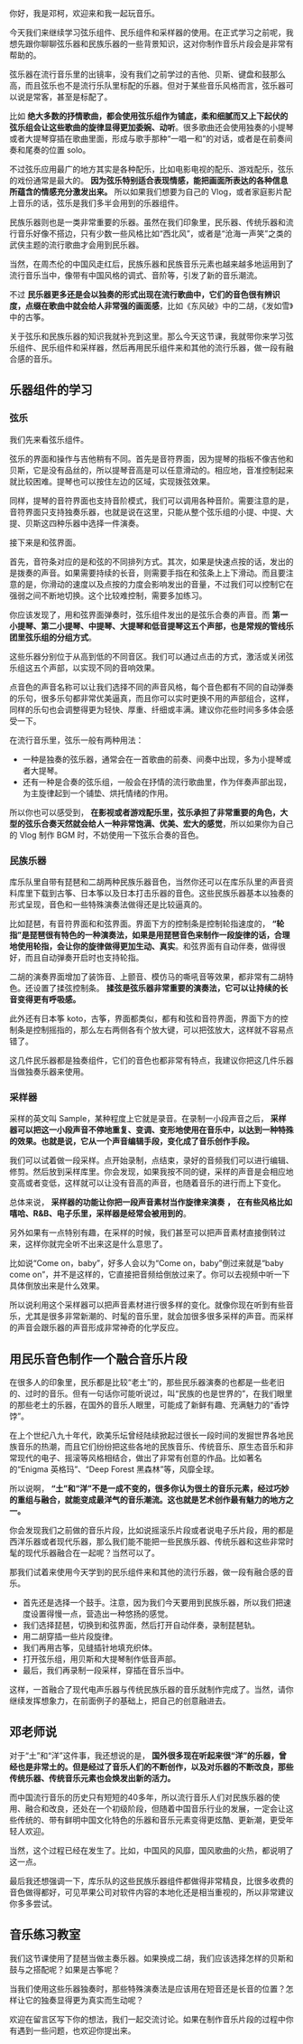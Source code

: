 你好，我是邓柯，欢迎来和我一起玩音乐。

今天我们来继续学习弦乐组件、民乐组件和采样器的使用。在正式学习之前呢，我想先跟你聊聊弦乐器和民族乐器的一些背景知识，这对你制作音乐片段会是非常有帮助的。

弦乐器在流行音乐里的出镜率，没有我们之前学过的吉他、贝斯、键盘和鼓那么高，而且弦乐也不是流行乐队里标配的乐器。但对于某些音乐风格而言，弦乐器可以说是常客，甚至是标配了。

比如 **绝大多数的抒情歌曲，都会使用弦乐组作为铺底，柔和细腻而又上下起伏的弦乐组会让这些歌曲的旋律显得更加委婉、动听**。很多歌曲还会使用独奏的小提琴或者大提琴穿插在歌曲里面，形成与歌手那种“一唱一和”的对话，或者是在前奏间奏和尾奏的位置 solo。

不过弦乐应用最广的地方其实是各种配乐，比如电影电视的配乐、游戏配乐，弦乐的戏份通常是最大的。 **因为弦乐特别适合表现情感，能把画面所表达的各种信息所蕴含的情感充分激发出来。** 所以如果我们想要为自己的 Vlog，或者家庭影片配上音乐的话，弦乐是我们多半会用到的乐器组件。

民族乐器则也是一类非常重要的乐器。虽然在我们印象里，民乐器、传统乐器和流行音乐好像不搭边，只有少数一些风格比如“西北风”，或者是“沧海一声笑”之类的武侠主题的流行歌曲才会用到民乐器。

当然，在周杰伦的中国风走红后，民族乐器和民族音乐元素也越来越多地运用到了流行音乐当中，像带有中国风格的调式、音阶等，引发了新的音乐潮流。

不过 **民乐器更多还是会以独奏的形式出现在流行歌曲中，它们的音色很有辨识度，点缀在歌曲中就会给人非常强的画面感**，比如《东风破》中的二胡，《发如雪》中的古筝。

关于弦乐和民族乐器的知识我就补充到这里。那么今天这节课，我就带你来学习弦乐组件、民乐组件和采样器，然后再用民乐组件来和其他的流行乐器，做一段有融合感的音乐。

## 乐器组件的学习

### 弦乐

我们先来看弦乐组件。

弦乐的界面和操作与吉他稍有不同。首先是音符界面，因为提琴的指板不像吉他和贝斯，它是没有品丝的，所以提琴音高是可以任意滑动的。相应地，音准控制起来就比较困难。提琴也可以按住左边的区域，实现拨弦效果。

同样，提琴的音符界面也支持音阶模式，我们可以调用各种音阶。需要注意的是，音符界面只支持独奏乐器，也就是说在这里，只能从整个弦乐组的小提、中提、大提、贝斯这四种乐器中选择一件演奏。

接下来是和弦界面。

首先，音符条对应的是和弦的不同排列方式。其次，如果是快速点按的话，发出的是拨奏的声音。如果需要持续的长音，则需要手指在和弦条上上下滑动。而且要注意的是，你滑动的速度以及点按的力度会影响发出的音量，不过我们可以控制它在强弱之间不断地切换。这个比较难控制，需要多加练习。

你应该发现了，用和弦界面弹奏时，弦乐组件发出的是弦乐合奏的声音。而 **第一小提琴、第二小提琴、中提琴、大提琴和低音提琴这五个声部，也是常规的管线乐团里弦乐组的分组方式**。

这些乐器分别位于从高到低的不同音区。我们可以通过点击的方式，激活或关闭弦乐组这五个声部，以实现不同的音响效果。

点音色的声音名称可以让我们选择不同的声音风格，每个音色都有不同的自动弹奏的乐句，很多乐句都非常优美逼真，而且你可以实时更换不用的声部组合，这样，同样的乐句也会调整得更为轻快、厚重、纤细或丰满。建议你花些时间多多体会感受一下。

在流行音乐里，弦乐一般有两种用法：

- 一种是独奏的弦乐器，通常会在一首歌曲的前奏、间奏中出现，多为小提琴或者大提琴。
- 还有一种是合奏的弦乐组，一般会在抒情的流行歌曲里，作为伴奏声部出现，为主旋律起到一个铺垫、烘托情绪的作用。

所以你也可以感受到， **在影视或者游戏配乐里，弦乐承担了非常重要的角色，大型的弦乐合奏天然就会给人一种非常饱满、优美、宏大的感觉**，所以如果你为自己的 Vlog 制作 BGM 时，不妨使用一下弦乐合奏的音色。

### 民族乐器

库乐队里自带有琵琶和二胡两种民族乐器音色，当然你还可以在库乐队里的声音资料库里下载到古筝、日本筝以及日本打击乐器的音色。这些民族乐器基本以独奏的形式呈现，音色和一些特殊演奏法做得还是比较逼真的。

比如琵琶，有音符界面和和弦界面。界面下方的控制条是控制轮指速度的， **“轮指”是琵琶很有特色的一种演奏法，如果是用琵琶音色来制作一段旋律的话，合理地使用轮指，会让你的旋律做得更加生动、真实**。和弦界面有自动伴奏，做得很好，而且自动弹奏开启时也支持轮指。

二胡的演奏界面增加了装饰音、上颤音、模仿马的嘶吼音等效果，都非常有二胡特色。还设置了揉弦控制条。 **揉弦是弦乐器非常重要的演奏法，它可以让持续的长音变得更有呼吸感。**

此外还有日本筝 koto，古筝，界面都类似，都有和弦和音符界面，界面下方的控制条是控制摇指的，那么左右两侧各有个放大键，可以把弦放大，这样就不容易点错了。

这几件民乐器都是独奏组件，它们的音色也都非常有特点，我建议你把这几件乐器当做独奏乐器来使用。

### 采样器

采样的英文叫 Sample，某种程度上它就是录音。在录制一小段声音之后， **采样器可以把这一小段声音不停地重复、变调、变形地使用在音乐中，以达到一种特殊的效果。也就是说，它从一个声音编辑手段，变化成了音乐创作手段。**

我们可以试着做一段采样。点开始录制，点结束，录好的音频我们可以进行编辑、修剪。然后放到采样库里。你会发现，如果我按不同的键，采样的声音是会相应地变高或者变低，这样就可以让没有音高的声音，也随着音乐的进行而上下变化。

总体来说， **采样器的功能让你把一段声音素材当作旋律来演奏** **，** **在有些风格比如嘻哈、R&B、电子乐里，采样器是经常会被用到的**。

另外如果有一点特别有趣，在采样的时候，我们甚至可以把声音素材直接倒转过来，这样你就完全听不出来这是什么意思了。

比如说“Come on，baby”，好多人会以为“Come on，baby”倒过来就是“baby come on”，并不是这样的，它直接把音频给倒放过来了。你可以去视频中听一下具体倒放出来是什么效果。

所以说利用这个采样器可以把声音素材进行很多样的变化。就像你现在听到有些音乐，尤其是很多非常新潮的、时髦的音乐里，就会加很多很多采样的声音。而采样的声音会跟乐器的声音形成非常神奇的化学反应。

## 用民乐音色制作一个融合音乐片段

在很多人的印象里，民乐都是比较“老土”的，那些民乐器演奏的也都是一些老旧的、过时的音乐。但有一句话你可能听说过，叫“民族的也是世界的”，在我们眼里的那些老土的乐器，在国外的音乐人眼里，可能成了新鲜有趣、充满魅力的“香饽饽”。

在上个世纪八九十年代，欧美乐坛曾经陆续掀起过很长一段时间的发掘世界各地民族音乐的热潮，而且它们纷纷把这些各地的民族音乐、传统音乐、原生态音乐和非常现代的电子、摇滚等风格相结合，做出了非常有创意的作品。比如著名的“Enigma 英格玛”、“Deep Forest 黑森林”等，风靡全球。

所以说啊， **“土”和“洋”不是一成不变的，很多你认为很土的音乐元素，经过巧妙的重组与融合，就能变成最洋气的音乐潮流。这也就是艺术创作最有魅力的地方之一。**

你会发现我们之前做的音乐片段，比如说摇滚乐片段或者说电子乐片段，用的都是西洋乐器或者现代乐器，那么我们能不能把一些民族乐器、传统乐器和这些非常时髦的现代乐器融合在一起呢？当然可以了。

那我们试着来使用今天学到的民乐组件来和其他的流行乐器，做一段有融合感的音乐。

- 首先还是选择一个鼓手。注意，因为我们今天要用到民族乐器，所以我们把速度设置得慢一点，营造出一种悠扬的感觉。
- 我们选择琵琶，切换到和弦界面，然后打开自动伴奏，录制琵琶轨。
- 用二胡穿插一些片段旋律。
- 我们再用古筝，见缝插针地填充织体。
- 打开弦乐组，用贝斯和大提琴制作低音声部。
- 最后，我们再录制一段采样，穿插在音乐当中。

这样，一首融合了现代电声乐器与传统民族乐器的音乐就制作完成了。当然，请你继续发挥想象力，在前面例子的基础上，把自己的创意融进去。

## 邓老师说

对于“土”和“洋”这件事，我还想说的是， **国外很多现在听起来很“洋”的乐器，曾经也是非常土的。但是经过了音乐人们的不断创作，以及对乐器的不断改良，那些传统乐器、传统音乐元素也会焕发出新的活力。**

而中国流行音乐的历史只有短短的40多年，所以流行音乐人们对民族乐器的使用、融合和改良，还处在一个初级阶段，但随着中国音乐行业的发展，一定会让这些传统的、带有鲜明中国文化特色的乐器和音乐元素变得更炫酷、更新潮，更受年轻人欢迎。

当然，这个过程已经在发生了。比如，中国风的风靡，国风歌曲的火热，都说明了这一点。

最后我还想强调一下，库乐队的这些民族乐器组件都做得非常精良，比很多收费的音色做得都好，可见苹果公司对软件内容的本地化还是相当重视的，所以非常建议你多多尝试。

## 音乐练习教室

我们这节课使用了琵琶当做主奏乐器。如果换成二胡，我们应该选择怎样的贝斯和鼓与之搭配呢？如果是古筝呢？

当我们使用这些乐器独奏时，那些特殊演奏法是应该用在短音还是长音的位置？怎样让它的独奏显得更为真实而生动呢？

欢迎在留言区写下你的想法，我们一起交流讨论。如果在制作音乐片段的过程中你有遇到一些问题，也欢迎你提出来。